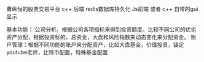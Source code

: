曹纵恒的股票交易平台
c++ 后端  redis数据库持久化
Js前端  或者   c++ 自带的gui显示

基本功能：
公司分析。根据公司各项指标来得到投资额度。比较不同公司的优劣
资产分配，根据投资标的，总资金，大盘和风险指数来动态变化来分配资金。
账户管理：根据不同功能的账户来分配资产，比如大盘基金，价值投资，锚定youtube老师，比特币配置，特殊基金配置
